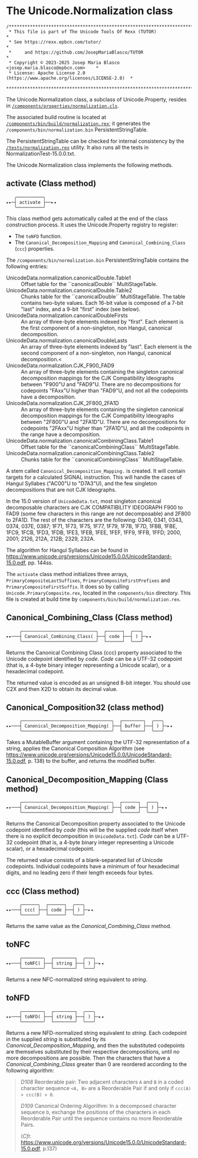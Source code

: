 # The Unicode.Normalization class

```
/******************************************************************************
 * This file is part of The Unicode Tools Of Rexx (TUTOR)                     *
 * See https://rexx.epbcn.com/tutor/                                          *
 *     and https://github.com/JosepMariaBlasco/TUTOR                          *
 * Copyright © 2023-2025 Josep Maria Blasco <josep.maria.blasco@epbcn.com>    *
 * License: Apache License 2.0 (https://www.apache.org/licenses/LICENSE-2.0)  *
 ******************************************************************************/
```

The Unicode.Normalization class, a subclass of Unicode.Property, resides in [``/components/properties/normalization.cls``](../../../components/properties/normalization.cls).

The associated build routine is located at [``/components/bin/build/normalization.rex``](../../../components/bin/build/normalization.rex);
it generates the ``/components/bin/normalization.bin`` PersistentStringTable.

The PersistentStringTable can be checked for internal consistency by the [``/tests/normalization.rex``](../../../tests/normalization.rex) utility.
It also runs all the tests in NormalizationTest-15.0.0.txt.

The Unicode.Normalization class implements the following methods.

## activate (Class method)

```
   ╭──────────╮
▸▸─┤ activate ├──▸◂
   ╰──────────╯
```

This class method gets automatically called at the end of the class construction process. It uses the Unicode.Property registry to register:

* The ``toNFD`` function.
* The ``Canonical_Decomposition_Mapping`` and ``Canonical_Combining_Class`` (``ccc``) properties.

The ``/components/bin/normalization.bin`` PersistentStringTable contains the following entries:

<dl>
  <dt>UnicodeData.normalization.canonicalDouble.Table1</dt>
      <dd>Offset table for the ``canonicalDouble`` MultiStageTable.</dd>
  <dt>UnicodeData.normalization.canonicalDouble.Table2</dt>
      <dd>Chunks table for the ``canonicalDouble`` MultiStageTable. The table contains two-byte values. Each 16-bit value is composed of a 7-bit "last" index, and a 9-bit "first" index (see below).</dd>
  <dt>UnicodeData.normalization.canonicalDoubleFirsts</dt>
      <dd>An array of three-byte elements indexed by "first". Each element is the first component of a non-singleton, non Hangul, canonical decomposition.</dd>
  <dt>UnicodeData.normalization.canonicalDoubleLasts</dt>
      <dd>An array of three-byte elements indexed by "last". Each element is the second component of a non-singleton, non Hangul, canonical decomposition.<</dd>
  <dt>UnicodeData.normalization.CJK_F900_FAD9</dt>
      <dd>An array of three-byte elements containing the singleton canonical decomposition mappings for the CJK Compatibility Ideographs between "F900"U and "FAD9"U.
         There are no decompositions for codepoints "FAxx"U higher than "FAD9"U, and not all the codepoints have a decomposition.
      </dd>
  <dt>UnicodeData.normalization.CJK_2F800_2FA1D</dt>
      <dd>An array of three-byte elements containing the singleton canonical decomposition mappings for the CJK Compatibility Ideographs between "2F800"U and "2FA1D"U.
          There are no decompositions for codepoints "2FAxx"U higher than "2FA1D"U, and all the codepoints in the range have a decomposition.
      </dd>
  <dt>UnicodeData.normalization.canonicalCombiningClass.Table1</dt>
      <dd>Offset table for the ``canonicalCombiningClass`` MultiStageTable.</dd>
  <dt>UnicodeData.normalization.canonicalCombiningClass.Table2</dt>
      <dd>Chunks table for the ``canonicalCombiningClass`` MultiStageTable.</dd>
</dl>

A stem called ``Canonical_Decomposition_Mapping.`` is created. It will contain targets for a calculated SIGNAL instruction.
This will handle the cases of Hangul Syllabes ("AC00"U to "D7A3"U), and the few singleton decompositions that are not CJK Ideographs.

In the 15.0 version of ``UnicodeData.txt``, most singleton canonical decomposable characters are CJK COMPATIBILITY IDEOGRAPH F900 to FAD9 (some few
characters in this range are not decomposable) and 2F800 to 2FA1D. The rest of the characters are the following: 0340, 0341, 0343, 0374, 037E, 0387;
1F71, 1F73, 1F75, 1F77, 1F79, 1F7B, 1F7D, 1FBB, 1FBE, 1FC9, 1FCB, 1FD3, 1FDB, 1FE3, 1FEB, 1FEE, 1FEF, 1FF9, 1FFB, 1FFD; 2000, 2001; 2126, 212A, 212B;
2329, 232A.

The algorithm for Hangul Syllabes can be found in https://www.unicode.org/versions/Unicode15.0.0/UnicodeStandard-15.0.pdf, pp. 144ss.

The `activate` class method initializes three arrays, `PrimaryCompositeLastSuffixes`, `PrimaryCompositeFirstPrefixes` and `PrimaryCompositeFirstSuffix`. It does so
by calling `Unicode.PrimaryComposite.rex`, located in the `components/bin` directory. This file is created at build time by `components/bin/build/normalization.rex`.

## Canonical_Combining_Class (Class method)

```
     ╭────────────────────────────╮  ┌──────┐  ╭───╮
▸▸───┤ Canonical_Combining_Class( ├──┤ code ├──┤ ) ├─▸◂
     ╰────────────────────────────╯  └──────┘  ╰───╯
```

Returns the Canonical Combining Class (ccc) property associated to the Unicode codepoint identified by _code_. _Code_ can be a UTF-32 codepoint (that is, a 4-byte binary integer representing a Unicode scalar), or
a hexadecimal codepoint.

The returned value is encoded as an unsigned 8-bit integer. You should use C2X and then X2D to obtain its decimal value.

## Canonical_Composition32 (class method)

```
     ╭──────────────────────────────────╮  ┌────────┐  ╭───╮
▸▸───┤ Canonical_Decomposition_Mapping( ├──┤ buffer ├──┤ ) ├─▸◂
     ╰──────────────────────────────────╯  └────────┘  ╰───╯
```

Takes a MutableBuffer argument containing the UTF-32 representation of a string, applies the Canonical Composition Algorithm (see https://www.unicode.org/versions/Unicode15.0.0/UnicodeStandard-15.0.pdf, p. 138) to the buffer, and returns the modified buffer.

## Canonical_Decomposition_Mapping (Class method)

```
     ╭──────────────────────────────────╮  ┌──────┐  ╭───╮
▸▸───┤ Canonical_Decomposition_Mapping( ├──┤ code ├──┤ ) ├─▸◂
     ╰──────────────────────────────────╯  └──────┘  ╰───╯
```

Returns the Canonical Decomposition property associated to the Unicode codepoint identified by _code_ (this will be the supplied _code_ itself when there is no explicit decomposition in ``UnicodeData.txt``). _Code_ can be a UTF-32 codepoint (that is, a 4-byte binary integer representing a Unicode scalar), or a hexadecimal codepoint.

The returned value consists of a blank-separated list of Unicode codepoints. Individual codepoints have a minimum of four hexadecimal digits, and no leading zero if their length exceeds four bytes.

## ccc (Class method)

```
     ╭──────╮  ┌──────┐  ╭───╮
▸▸───┤ ccc( ├──┤ code ├──┤ ) ├─▸◂
     ╰──────╯  └──────┘  ╰───╯
```

Returns the same value as the _Canonical_Combining_Class_ method.

## toNFC

```
     ╭────────╮  ┌────────┐  ╭───╮
▸▸───┤ toNFC( ├──┤ string ├──┤ ) ├─▸◂
     ╰────────╯  └────────┘  ╰───╯
```

Returns a new NFC-normalized string equivalent to _string_.

## toNFD

```
     ╭────────╮  ┌────────┐  ╭───╮
▸▸───┤ toNFD( ├──┤ string ├──┤ ) ├─▸◂
     ╰────────╯  └────────┘  ╰───╯
```

Returns a new NFD-normalized string equivalent to _string_. Each codepoint in the supplied _string_ is substituted by its _Canonical_Decomposition_Mapping_, and then the substituted codepoints are themselves substituted by their respective decompositions, until no more decompositions are possible. Then the characters that have a _Canonical_Combining_Class_ greater than 0 are reordered according to the following algorithm:

>_D108_ Reorderable pair: Two adjacent characters `A` and `B` in a coded character sequence
>`<A, B>` are a Reorderable Pair if and only if `ccc(A) > ccc(B) > 0`.
>
>_D109_ Canonical Ordering Algorithm: In a decomposed character sequence `D`, exchange
>the positions of the characters in each Reorderable Pair until the sequence contains
>no more Reorderable Pairs.
>
>(_Cfr._ https://www.unicode.org/versions/Unicode15.0.0/UnicodeStandard-15.0.pdf, p.137)


